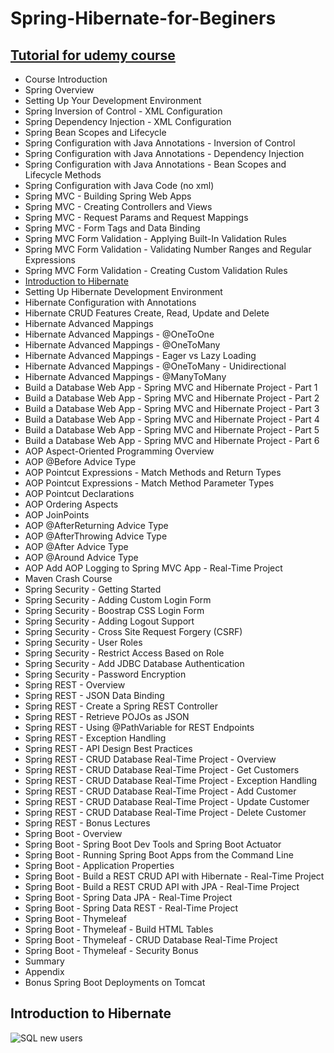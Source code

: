 # Spring-Hibernate-for-Beginers
## [Tutorial for udemy course](https://www.udemy.com/course/spring-hibernate-tutorial/)
* Course Introduction
* Spring Overview
* Setting Up Your Development Environment
* Spring Inversion of Control - XML Configuration
* Spring Dependency Injection - XML Configuration
* Spring Bean Scopes and Lifecycle
* Spring Configuration with Java Annotations - Inversion of Control
* Spring Configuration with Java Annotations - Dependency Injection
* Spring Configuration with Java Annotations - Bean Scopes and Lifecycle Methods
* Spring Configuration with Java Code (no xml)
* Spring MVC - Building Spring Web Apps
* Spring MVC - Creating Controllers and Views
* Spring MVC - Request Params and Request Mappings
* Spring MVC - Form Tags and Data Binding
* Spring MVC Form Validation - Applying Built-In Validation Rules
* Spring MVC Form Validation - Validating Number Ranges and Regular Expressions
* Spring MVC Form Validation - Creating Custom Validation Rules
* [Introduction to Hibernate](#Introduction-to-Hibernate)
* Setting Up Hibernate Development Environment
* Hibernate Configuration with Annotations
* Hibernate CRUD Features Create, Read, Update and Delete
* Hibernate Advanced Mappings
* Hibernate Advanced Mappings - @OneToOne
* Hibernate Advanced Mappings - @OneToMany
* Hibernate Advanced Mappings - Eager vs Lazy Loading
* Hibernate Advanced Mappings - @OneToMany - Unidirectional
* Hibernate Advanced Mappings - @ManyToMany
* Build a Database Web App - Spring MVC and Hibernate Project - Part 1
* Build a Database Web App - Spring MVC and Hibernate Project - Part 2
* Build a Database Web App - Spring MVC and Hibernate Project - Part 3
* Build a Database Web App - Spring MVC and Hibernate Project - Part 4
* Build a Database Web App - Spring MVC and Hibernate Project - Part 5
* Build a Database Web App - Spring MVC and Hibernate Project - Part 6
* AOP Aspect-Oriented Programming Overview
* AOP @Before Advice Type
* AOP Pointcut Expressions - Match Methods and Return Types
* AOP Pointcut Expressions - Match Method Parameter Types
* AOP Pointcut Declarations
* AOP Ordering Aspects
* AOP JoinPoints
* AOP @AfterReturning Advice Type
* AOP @AfterThrowing Advice Type
* AOP @After Advice Type
* AOP @Around Advice Type
* AOP Add AOP Logging to Spring MVC App - Real-Time Project
* Maven Crash Course
* Spring Security - Getting Started
* Spring Security - Adding Custom Login Form
* Spring Security - Boostrap CSS Login Form
* Spring Security - Adding Logout Support
* Spring Security - Cross Site Request Forgery (CSRF)
* Spring Security - User Roles
* Spring Security - Restrict Access Based on Role
* Spring Security - Add JDBC Database Authentication
* Spring Security - Password Encryption
* Spring REST - Overview
* Spring REST - JSON Data Binding
* Spring REST - Create a Spring REST Controller
* Spring REST - Retrieve POJOs as JSON
* Spring REST - Using @PathVariable for REST Endpoints
* Spring REST - Exception Handling
* Spring REST - API Design Best Practices
* Spring REST - CRUD Database Real-Time Project - Overview
* Spring REST - CRUD Database Real-Time Project - Get Customers
* Spring REST - CRUD Database Real-Time Project - Exception Handling
* Spring REST - CRUD Database Real-Time Project - Add Customer
* Spring REST - CRUD Database Real-Time Project - Update Customer
* Spring REST - CRUD Database Real-Time Project - Delete Customer
* Spring REST - Bonus Lectures
* Spring Boot - Overview
* Spring Boot - Spring Boot Dev Tools and Spring Boot Actuator
* Spring Boot - Running Spring Boot Apps from the Command Line
* Spring Boot - Application Properties
* Spring Boot - Build a REST CRUD API with Hibernate - Real-Time Project
* Spring Boot - Build a REST CRUD API with JPA - Real-Time Project
* Spring Boot - Spring Data JPA - Real-Time Project
* Spring Boot - Spring Data REST - Real-Time Project
* Spring Boot - Thymeleaf
* Spring Boot - Thymeleaf - Build HTML Tables
* Spring Boot - Thymeleaf - CRUD Database Real-Time Project
* Spring Boot - Thymeleaf - Security Bonus
* Summary
* Appendix
* Bonus Spring Boot Deployments on Tomcat

## Introduction to Hibernate

![SQL new users](https://www.dropbox.com/s/pyllrq9885rk6a8/sql-new-users.png?dl=0)
